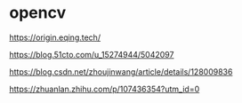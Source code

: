 # opencv


https://origin.eqing.tech/


https://blog.51cto.com/u_15274944/5042097

https://blog.csdn.net/zhoujinwang/article/details/128009836

https://zhuanlan.zhihu.com/p/107436354?utm_id=0
